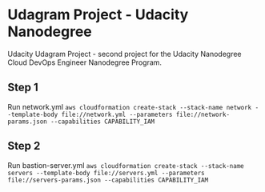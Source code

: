 # Udagram Project - Udacity Nanodegree
Udacity Udagram Project - second project for the Udacity Nanodegree Cloud DevOps Engineer Nanodegree Program.

## Step 1
Run network.yml
`aws cloudformation create-stack --stack-name network --template-body file://network.yml --parameters file://network-params.json --capabilities CAPABILITY_IAM`

## Step 2
Run bastion-server.yml
`aws cloudformation create-stack --stack-name servers --template-body file://servers.yml --parameters file://servers-params.json --capabilities CAPABILITY_IAM`

